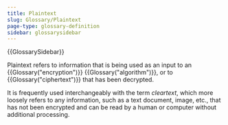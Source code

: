 ```yaml
---
title: Plaintext
slug: Glossary/Plaintext
page-type: glossary-definition
sidebar: glossarysidebar
---
```


{{GlossarySidebar}}

Plaintext refers to information that is being used as an input to an {{Glossary("encryption")}} {{Glossary("algorithm")}}, or to {{Glossary("ciphertext")}} that has been decrypted.

It is frequently used interchangeably with the term _cleartext_, which more loosely refers to any information, such as a text document, image, etc., that has not been encrypted and can be read by a human or computer without additional processing.
